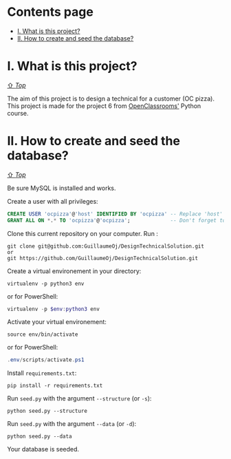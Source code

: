 # Contents page
- [I. What is this project?](#i-what-is-this-project)
- [II. How to create and seed the database?](#ii-how-to-create-and-seed-the-database)

# I. What is this project? 
[⇧ *Top*](#contents-page)

The aim of this project is to design a technical for a customer (OC pizza).
This project is made for the project 6 from [OpenClassrooms'](https://openclassrooms.com/fr/projects/126/assignment) Python course.

# II. How to create and seed the database?
[⇧ *Top*](#contents-page)

Be sure MySQL is installed and works.

Create a user with all privileges:
```SQL
CREATE USER 'ocpizza'@'host' IDENTIFIED BY 'ocpizza' -- Replace 'host' by the host name on your server
GRANT ALL ON *.* TO 'ocpizza'@'ocpizza';             -- Don't forget to replace 'host'
```

Clone this current repository on your computer. Run :
```
git clone git@github.com:GuillaumeOj/DesignTechnicalSolution.git
or
git https://github.com/GuillaumeOj/DesignTechnicalSolution.git
```

Create a virtual environement in your directory:
```
virtualenv -p python3 env
```
or for PowerShell:
```powershell
virtualenv -p $env:python3 env
```

Activate your virtual environement:
```
source env/bin/activate
```
or for PowerShell:
```powershell
.env/scripts/activate.ps1
```

Install `requirements.txt`:
```
pip install -r requirements.txt
```

Run `seed.py` with the argument `--structure` (or `-s`):
```
python seed.py --structure
```

Run `seed.py` with the argument `--data` (or `-d`):
```
python seed.py --data
```

Your database is seeded.
